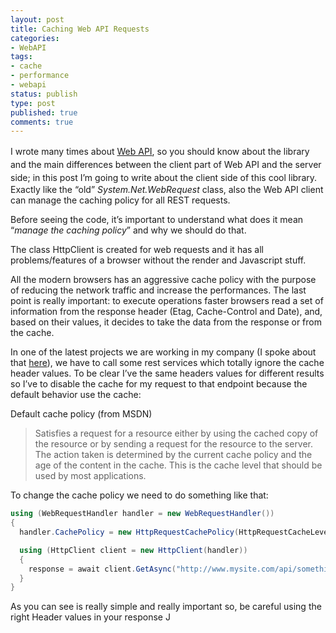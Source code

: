 ```yaml
---
layout: post
title: Caching Web API Requests
categories:
- WebAPI
tags:
- cache
- performance
- webapi
status: publish
type: post
published: true
comments: true
---
```

<span style="line-height: 1.5em;">I wrote many times about <a href="http://tostring.it/category/webdev/webapi-webdev/" target="_blank">Web API</a>, so you should know about the library and the main differences between the client part of Web API and the server side; in this post I’m going to write about the client side of this cool library</span>.
Exactly like the “old” <em>System.Net.WebRequest</em> class, also the Web API client can manage the caching policy for all REST requests.

Before seeing the code, it’s important to understand what does it mean “<em>manage the caching policy</em>” and why we should do that.

The class HttpClient is created for web requests and it has all problems/features of a browser without the render and Javascript stuff.

All the modern browsers has an aggressive cache policy with the purpose of reducing the network traffic and increase the performances. The last point is really important: to execute operations faster browsers read a set of information from the response header (Etag, Cache-Control and Date), and, based on their values, it decides to take the data from the response or from the cache.

In one of the latest projects we are working in my company (I spoke about that <a href="http://tostring.it/2012/12/03/manage-cookies-using-web-api/" target="_blank">here</a>), we have to call some rest services which totally ignore the cache header values. To be clear I’ve the same headers values for different results so I’ve to disable the cache for my request to that endpoint because the default behavior use the cache:

Default cache policy (from MSDN)
<blockquote>Satisfies a request for a resource either by using the cached copy of the resource or by sending a request for the resource to the server. The action taken is determined by the current cache policy and the age of the content in the cache. This is the cache level that should be used by most applications.</blockquote>
To change the cache policy we need to do something like that:

```csharp
using (WebRequestHandler handler = new WebRequestHandler())
{
  handler.CachePolicy = new HttpRequestCachePolicy(HttpRequestCacheLevel.BypassCache);

  using (HttpClient client = new HttpClient(handler))
  {
    response = await client.GetAsync("http://www.mysite.com/api/something/");
  }
}
```
As you can see is really simple and really important so, be careful using the right Header values in your response J
